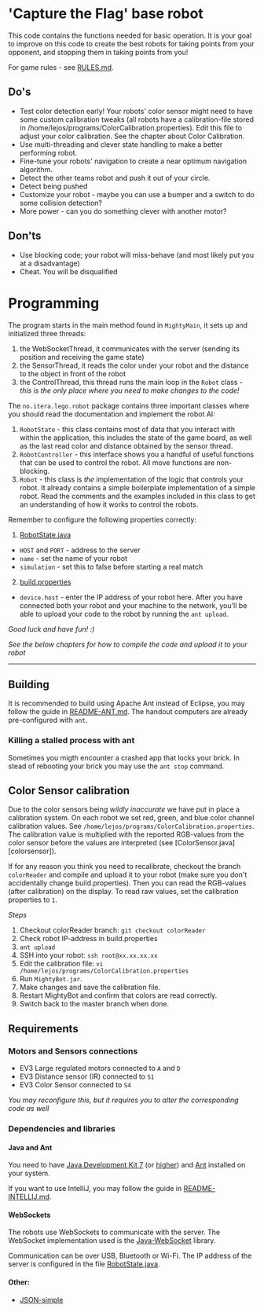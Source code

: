 # 'Capture the Flag' base robot

This code contains the functions needed for basic operation. It is your goal to improve on this code to
create the best robots for taking points from your opponent, and stopping them in taking points from you!

For game rules - see [RULES.md][rules].

[rules]: RULES.md

## Do's
* Test color detection early! Your robots' color sensor might need to have some custom calibration tweaks
(all robots have a calibration-file stored in /home/lejos/programs/ColorCalibration.properties).
Edit this file to adjust your color calibration. See the chapter about Color Calibration.
* Use multi-threading and clever state handling to make a better performing robot.
* Fine-tune your robots' navigation to create a near optimum navigation algorithm.
* Detect the other teams robot and push it out of your circle.
* Detect being pushed
* Customize your robot - maybe you can use a bumper and a switch to do some collision detection?
* More power - can you do something clever with another motor?

## Don'ts
* Use blocking code; your robot will miss-behave (and most likely put you at a disadvantage)
* Cheat. You will be disqualified

# Programming

The program starts in the main method found in `MightyMain`, it sets up and initialized three threads:

1. the WebSocketThread, it communicates with the server (sending its position and receiving the game state)
2. the SensorThread, it reads the color under your robot and the distance to the object in front of the robot
3. the ControlThread, this thread runs the main loop in the `Robot` class - _this is the only place where
you need to make changes to the code!_

The `no.itera.lego.robot` package contains three important classes where you should read the documentation and implement
the robot AI:

1. `RobotState` - this class contains most of data that you interact with within the application, this includes the state
of the game board, as well as the last read color and distance obtained by the sensor thread.
2. `RobotController` - this interface shows you a handful of useful functions that can be used to control the robot. All
move functions are non-blocking.
3. `Robot` - this class is _the_ implementation of the logic that controls your robot. It already contains a simple
boilerplate implementation of a simple robot. Read the comments and the examples included in this class to get an
understanding of how it works to control the robots.

Remember to configure the following properties correctly:

1. [RobotState.java][robotstate]
  * `HOST` and `PORT` - address to the server
  * `name` - set the name of your robot
  * `simulation` - set this to false before starting a real match
2. [build.properties][build-properties]
  * `device.host` - enter the IP address of your robot here. After you have connected both your robot and your machine to
    the network, you'll be able to upload your code to the robot by running the `ant upload`.

*Good luck and have fun! :)*

_See the below chapters for how to compile the code and upload it to your robot_

---

## Building

It is recommended to build using Apache Ant instead of Eclipse, you may follow the guide in [README-ANT.md][readme-ant].
The handout computers are already pre-configured with `ant`.

### Killing a stalled process with ant

Sometimes you migth encounter a crashed app that locks your brick. In stead of rebooting your brick you may use the
```ant stop``` command.

## Color Sensor calibration

Due to the color sensors being _wildly inaccurate_ we have put in place a calibration system.
On each robot we set red, green, and blue color channel calibration values.
See `/home/lejos/programs/ColorCalibration.properties`. The calibration value is multiplied with
the reported RGB-values from the color sensor before the values are interpreted
(see [ColorSensor.java][colorsensor]).

If for any reason you think you need to recalibrate, checkout the branch `colorReader` and compile and upload
it to your robot (make sure you don't accidentally change build.properties). Then you can read the
RGB-values (after calibration) on the display. To read raw values, set the calibration properties to `1`.

*Steps*

1. Checkout colorReader branch: `git checkout colorReader`
2. Check robot IP-address in build.properties
3. `ant upload`
4. SSH into your robot: `ssh root@xx.xx.xx.xx`
5. Edit the calibration file: `vi /home/lejos/programs/ColorCalibration.properties`
6. Run `MightyBot.jar`.
7. Make changes and save the calibration file.
8. Restart MightyBot and confirm that colors are read correctly.
9. Switch back to the master branch when done.

## Requirements

### Motors and Sensors connections

* EV3 Large regulated motors connected to `A` and `D`
* EV3 Distance sensor (IR) connected to `S1`
* EV3 Color Sensor connected to `S4`

_You may reconfigure this, but it requires you to alter the corresponding code as well_

### Dependencies and libraries

#### Java and Ant
You need to have [Java Development Kit 7][jdk7] (or [higher][jdk8]) and [Ant][ant] installed on
your system.

[jdk8]: http://www.oracle.com/technetwork/java/javase/downloads/jdk8-downloads-2133151.html
[jdk7]: http://www.oracle.com/technetwork/java/javase/downloads/jdk7-downloads-1880260.html
[ant]: http://ant.apache.org/

If you want to use IntelliJ, you may follow the guide in [README-INTELLIJ.md][readme-intellij].

#### WebSockets
The robots use WebSockets to communicate with the server. The WebSocket implementation used is the [Java-WebSocket][java-websocket]
library.

Communication can be over USB, Bluetooth or Wi-Fi. The IP address of the server is configured in the file
[RobotState.java][robotstate].

#### Other:

* [JSON-simple][json-simple]


[lejos]: http://www.lejos.org/ev3/docs/
[java-websocket]: http://java-websocket.org/
[json-simple]: https://code.google.com/archive/p/json-simple/
[robotstate]: src/no/itera/lego/robot/RobotState.java
[colorsenser]: src/no/itera/lego/color/ColorSensor.java
[build-properties]: build.properties
[readme-ant]: README-ANT.md
[readme-intellij]: README-INTELLIJ.md
